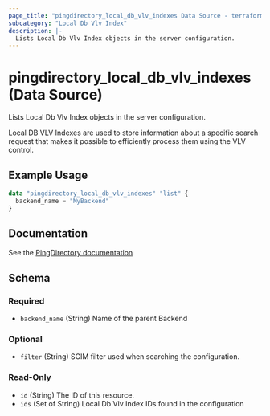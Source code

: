 ```yaml
---
page_title: "pingdirectory_local_db_vlv_indexes Data Source - terraform-provider-pingdirectory"
subcategory: "Local Db Vlv Index"
description: |-
  Lists Local Db Vlv Index objects in the server configuration.
---
```


# pingdirectory_local_db_vlv_indexes (Data Source)

Lists Local Db Vlv Index objects in the server configuration.

Local DB VLV Indexes are used to store information about a specific search request that makes it possible to efficiently process them using the VLV control.

## Example Usage

```terraform
data "pingdirectory_local_db_vlv_indexes" "list" {
  backend_name = "MyBackend"
}
```

## Documentation
See the [PingDirectory documentation](https://docs.pingidentity.com/r/en-us/pingdirectory-93/pd_ds_local_db_vlv_indexes)

<!-- schema generated by tfplugindocs -->
## Schema

### Required

- `backend_name` (String) Name of the parent Backend

### Optional

- `filter` (String) SCIM filter used when searching the configuration.

### Read-Only

- `id` (String) The ID of this resource.
- `ids` (Set of String) Local Db Vlv Index IDs found in the configuration

